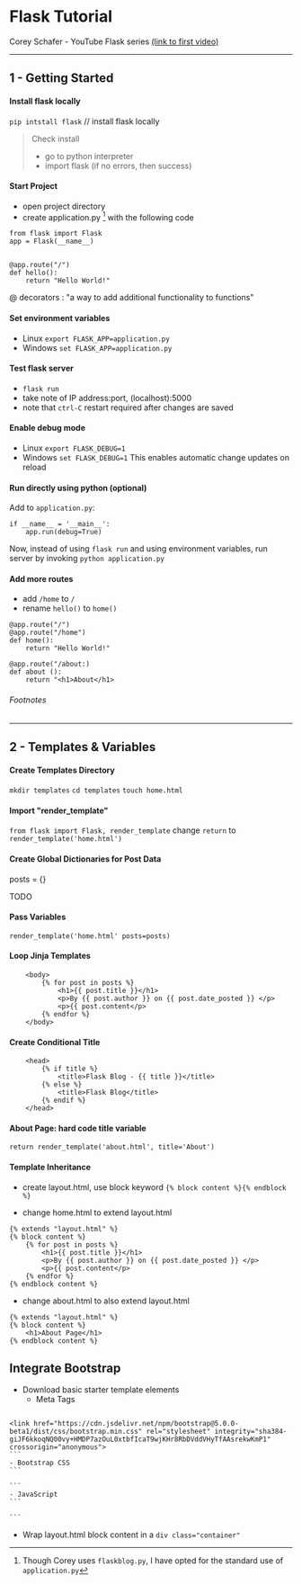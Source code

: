 # Flask Tutorial
Corey Schafer - YouTube Flask series [(link to first video)](https://www.youtube.com/watch?v=MwZwr5Tvyxo)

---

## 1 - Getting Started

#### Install flask locally
`pip intstall flask` // install flask locally
> Check install
> - go to python interpreter
> - import flask (if no errors, then success)


#### Start Project
- open project directory
- create application.py [^1] with the following code
```
from flask import Flask
app = Flask(__name__)


@app.route("/")
def hello():
    return "Hello World!" 
```

@ decorators
: "a way to add additional functionality to functions"

#### Set environment variables
- Linux `export FLASK_APP=application.py`
- Windows `set FLASK_APP=application.py`

#### Test flask server
- `flask run`
- take note of IP address:port, (localhost):5000
- note that `ctrl-C` restart required after changes are saved

#### Enable debug mode
- Linux `export FLASK_DEBUG=1`
- Windows `set FLASK_DEBUG=1`
This enables automatic change updates on reload

#### Run directly using python (optional)
Add to `application.py`:
```
if __name__ = '__main__':
    app.run(debug=True)
```

Now, instead of using `flask run` and using environment variables, run server by invoking `python application.py`

#### Add more routes
- add `/home` to `/`
- rename `hello()` to `home()`
```
@app.route("/")
@app.route("/home")
def home():
    return "Hello World!" 

@app.route("/about:)
def about ():
    return "<h1>About</h1>
```

###### Footnotes
[^1]: Though Corey uses `flaskblog.py`, I have opted for the standard use of `application.py`

- - -

## 2 - Templates & Variables

#### Create Templates Directory
`mkdir templates`
`cd templates`
`touch home.html`

#### Import "render_template"
`from flask import Flask, render_template`
change `return` to `render_template('home.html')`

#### Create Global Dictionaries for Post Data
posts = {}

TODO


#### Pass Variables
`render_template('home.html' posts=posts)`

#### Loop Jinja Templates
```
    <body>
        {% for post in posts %}
            <h1>{{ post.title }}</h1>
            <p>By {{ post.author }} on {{ post.date_posted }} </p>
            <p>{{ post.content</p> 
        {% endfor %}
    </body>
```

#### Create Conditional Title
```
    <head>
        {% if title %}
            <title>Flask Blog - {{ title }}</title>
        {% else %}
            <title>Flask Blog</title>
        {% endif %}
    </head>
```

#### About Page: hard code title variable
`return render_template('about.html', title='About')`


#### Template Inheritance
- create layout.html, use block keyword `{% block content %}{% endblock %}`

- change home.html to extend layout.html
```
{% extends "layout.html" %}
{% block content %}
    {% for post in posts %}
        <h1>{{ post.title }}</h1>
        <p>By {{ post.author }} on {{ post.date_posted }} </p>
        <p>{{ post.content</p> 
    {% endfor %}
{% endblock content %}
```

- change about.html to also extend layout.html
```
{% extends "layout.html" %}
{% block content %}
    <h1>About Page</h1>
{% endblock content %}
```

## Integrate Bootstrap
- Download basic starter template elements
    - Meta Tags
    ```
 <!-- Bootstrap CSS -->
    <link href="https://cdn.jsdelivr.net/npm/bootstrap@5.0.0-beta1/dist/css/bootstrap.min.css" rel="stylesheet" integrity="sha384-giJF6kkoqNQ00vy+HMDP7azOuL0xtbfIcaT9wjKHr8RbDVddVHyTfAAsrekwKmP1" crossorigin="anonymous">    
    ```
    - Bootstrap CSS
    ```
    
    ```
    - JavaScript
    ```
    
    ```

- Wrap layout.html block content in a `div class="container"`

